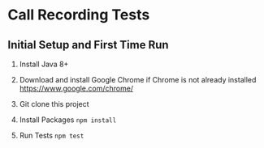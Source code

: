 # Call Recording Tests

## Initial Setup and First Time Run


1. Install Java 8+

2. Download and install Google Chrome if Chrome is not already installed
   <https://www.google.com/chrome/>

3. Git clone this project

4. Install Packages
    `npm install`

5. Run Tests
    `npm test`
    